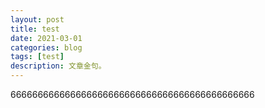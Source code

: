 ```yaml
---
layout: post
title: test
date: 2021-03-01
categories: blog
tags: [test]
description: 文章金句。
---
```

666666666666666666666666666666666666666666666
